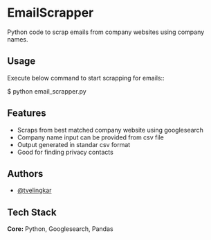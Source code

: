 
# EmailScrapper

Python code to scrap emails from company websites using company names.


## Usage

Execute below command to start scrapping for emails::

   $ python email_scrapper.py


## Features

- Scraps from best matched company website using googlesearch
- Company name input can be provided from csv file
- Output generated in standar csv format
- Good for finding privacy contacts


## Authors

- [@tvelingkar](https://github.com/tvelingkar)


## Tech Stack

**Core:** Python, Googlesearch, Pandas

